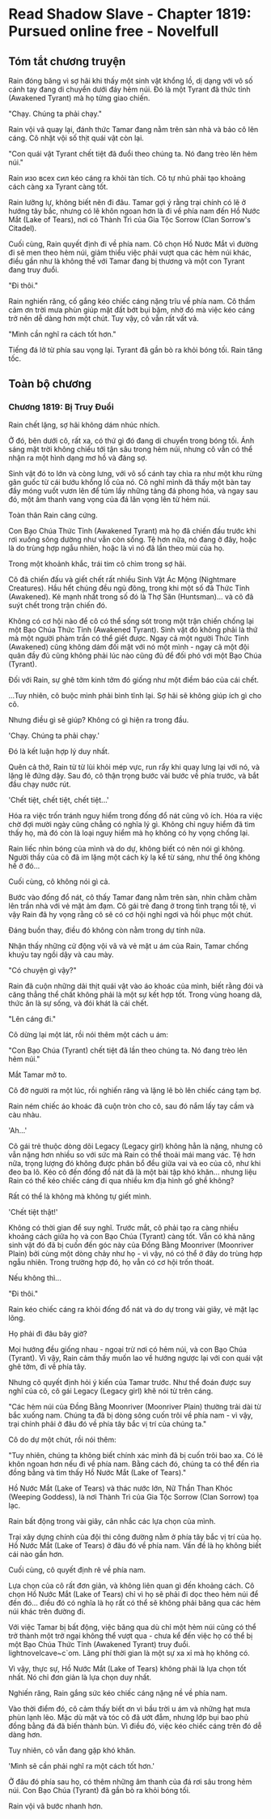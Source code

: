 # Read Shadow Slave - Chapter 1819: Pursued online free - Novelfull

## Tóm tắt chương truyện

Rain đóng băng vì sợ hãi khi thấy một sinh vật khổng lồ, dị dạng với vô số cánh tay đang di chuyển dưới đáy hẻm núi. Đó là một Tyrant đã thức tỉnh (Awakened Tyrant) mà họ từng giao chiến.

"Chạy. Chúng ta phải chạy."

Rain vội vã quay lại, đánh thức Tamar đang nằm trên sàn nhà và bảo cô lên cáng. Cô nhặt vội số thịt quái vật còn lại.

"Con quái vật Tyrant chết tiệt đã đuổi theo chúng ta. Nó đang trèo lên hẻm núi."

Rain изо всех сил kéo cáng ra khỏi tàn tích. Cô tự nhủ phải tạo khoảng cách càng xa Tyrant càng tốt.

Rain lưỡng lự, không biết nên đi đâu. Tamar gợi ý rằng trại chính có lẽ ở hướng tây bắc, nhưng có lẽ khôn ngoan hơn là đi về phía nam đến Hồ Nước Mắt (Lake of Tears), nơi có Thành Trì của Gia Tộc Sorrow (Clan Sorrow's Citadel).

Cuối cùng, Rain quyết định đi về phía nam. Cô chọn Hồ Nước Mắt vì đường đi sẽ men theo hẻm núi, giảm thiểu việc phải vượt qua các hẻm núi khác, điều gần như là không thể với Tamar đang bị thương và một con Tyrant đang truy đuổi.

"Đi thôi."

Rain nghiến răng, cố gắng kéo chiếc cáng nặng trĩu về phía nam. Cô thầm cảm ơn trời mưa phùn giúp mặt đất bớt bụi bặm, nhờ đó mà việc kéo cáng trở nên dễ dàng hơn một chút. Tuy vậy, cô vẫn rất vất vả.

"Mình cần nghĩ ra cách tốt hơn."

Tiếng đá lở từ phía sau vọng lại. Tyrant đã gần bò ra khỏi bóng tối. Rain tăng tốc.

## Toàn bộ chương

### Chương 1819: Bị Truy Đuổi

Rain chết lặng, sợ hãi không dám nhúc nhích.

Ở đó, bên dưới cô, rất xa, có thứ gì đó đang di chuyển trong bóng tối. Ánh sáng mặt trời không chiếu tới tận sâu trong hẻm núi, nhưng cô vẫn có thể nhận ra một hình dạng mơ hồ và đáng sợ.

Sinh vật đó to lớn và còng lưng, với vô số cánh tay chìa ra như một khu rừng gân guốc từ cái bướu khổng lồ của nó. Cô nghĩ mình đã thấy một bàn tay đầy móng vuốt vươn lên để túm lấy những tảng đá phong hóa, và ngay sau đó, một âm thanh vang vọng của đá lăn vọng lên từ hẻm núi.

Toàn thân Rain căng cứng.

Con Bạo Chúa Thức Tỉnh (Awakened Tyrant) mà họ đã chiến đấu trước khi rơi xuống sông dường như vẫn còn sống. Tệ hơn nữa, nó đang ở đây, hoặc là do trùng hợp ngẫu nhiên, hoặc là vì nó đã lần theo mùi của họ.

Trong một khoảnh khắc, trái tim cô chìm trong sợ hãi.

Cô đã chiến đấu và giết chết rất nhiều Sinh Vật Ác Mộng (Nightmare Creatures). Hầu hết chúng đều ngủ đông, trong khi một số đã Thức Tỉnh (Awakened). Kẻ mạnh nhất trong số đó là Thợ Săn (Huntsman)... và cô đã suýt chết trong trận chiến đó.

Không có cơ hội nào để cô có thể sống sót trong một trận chiến chống lại một Bạo Chúa Thức Tỉnh (Awakened Tyrant). Sinh vật đó không phải là thứ mà một người phàm trần có thể giết được. Ngay cả một người Thức Tỉnh (Awakened) cũng không dám đối mặt với nó một mình - ngay cả một đội quân đầy đủ cũng không phải lúc nào cũng đủ để đối phó với một Bạo Chúa (Tyrant).

Đối với Rain, sự ghê tởm kinh tởm đó giống như một điềm báo của cái chết.

...Tuy nhiên, cô buộc mình phải bình tĩnh lại. Sợ hãi sẽ không giúp ích gì cho cô.

Nhưng điều gì sẽ giúp? Không có gì hiện ra trong đầu.

'Chạy. Chúng ta phải chạy.'

Đó là kết luận hợp lý duy nhất.

Quên cả thở, Rain từ từ lùi khỏi mép vực, run rẩy khi quay lưng lại với nó, và lặng lẽ đứng dậy. Sau đó, cô thận trọng bước vài bước về phía trước, và bắt đầu chạy nước rút.

'Chết tiệt, chết tiệt, chết tiệt...'

Hóa ra việc trốn tránh nguy hiểm trong đống đổ nát cũng vô ích. Hóa ra việc chờ đợi mười ngày cũng chẳng có nghĩa lý gì. Không chỉ nguy hiểm đã tìm thấy họ, mà đó còn là loại nguy hiểm mà họ không có hy vọng chống lại.

Rain liếc nhìn bóng của mình và do dự, không biết có nên nói gì không. Người thầy của cô đã im lặng một cách kỳ lạ kể từ sáng, như thể ông không hề ở đó...

Cuối cùng, cô không nói gì cả.

Bước vào đống đổ nát, cô thấy Tamar đang nằm trên sàn, nhìn chằm chằm lên trần nhà với vẻ mặt ảm đạm. Cô gái trẻ đang ở trong tình trạng tồi tệ, vì vậy Rain đã hy vọng rằng cô sẽ có cơ hội nghỉ ngơi và hồi phục một chút.

Đáng buồn thay, điều đó không còn nằm trong dự tính nữa.

Nhận thấy những cử động vội vã và vẻ mặt u ám của Rain, Tamar chống khuỷu tay ngồi dậy và cau mày.

"Có chuyện gì vậy?"

Rain đã cuộn những dải thịt quái vật vào áo khoác của mình, biết rằng đói và căng thẳng thể chất không phải là một sự kết hợp tốt. Trong vùng hoang dã, thức ăn là sự sống, và đói khát là cái chết.

"Lên cáng đi."

Cô dừng lại một lát, rồi nói thêm một cách u ám:

"Con Bạo Chúa (Tyrant) chết tiệt đã lần theo chúng ta. Nó đang trèo lên hẻm núi."

Mắt Tamar mở to.

Cô đờ người ra một lúc, rồi nghiến răng và lặng lẽ bò lên chiếc cáng tạm bợ.

Rain ném chiếc áo khoác đã cuộn tròn cho cô, sau đó nắm lấy tay cầm và càu nhàu.

'Ah...'

Cô gái trẻ thuộc dòng dõi Legacy (Legacy girl) không hẳn là nặng, nhưng cô vẫn nặng hơn nhiều so với sức mà Rain có thể thoải mái mang vác. Tệ hơn nữa, trọng lượng đó không được phân bổ đều giữa vai và eo của cô, như khi đeo ba lô. Kéo cô đến đống đổ nát đã là một bài tập khó khăn... nhưng liệu Rain có thể kéo chiếc cáng đi qua nhiều km địa hình gồ ghề không?

Rất có thể là không mà không tự giết mình.

'Chết tiệt thật!'

Không có thời gian để suy nghĩ. Trước mắt, cô phải tạo ra càng nhiều khoảng cách giữa họ và con Bạo Chúa (Tyrant) càng tốt. Vẫn có khả năng sinh vật đó đã bị cuốn đến góc này của Đồng Bằng Moonriver (Moonriver Plain) bởi cùng một dòng chảy như họ - vì vậy, nó có thể ở đây do trùng hợp ngẫu nhiên. Trong trường hợp đó, họ vẫn có cơ hội trốn thoát.

Nếu không thì...

"Đi thôi."

Rain kéo chiếc cáng ra khỏi đống đổ nát và do dự trong vài giây, vẻ mặt lạc lõng.

Họ phải đi đâu bây giờ?

Mọi hướng đều giống nhau - ngoại trừ nơi có hẻm núi, và con Bạo Chúa (Tyrant). Vì vậy, Rain cảm thấy muốn lao về hướng ngược lại với con quái vật ghê tởm, đi về phía tây.

Nhưng cô quyết định hỏi ý kiến của Tamar trước. Như thể đoán được suy nghĩ của cô, cô gái Legacy (Legacy girl) khẽ nói từ trên cáng.

"Các hẻm núi của Đồng Bằng Moonriver (Moonriver Plain) thường trải dài từ bắc xuống nam. Chúng ta đã bị dòng sông cuốn trôi về phía nam - vì vậy, trại chính phải ở đâu đó về phía tây bắc vị trí của chúng ta."

Cô do dự một chút, rồi nói thêm:

"Tuy nhiên, chúng ta không biết chính xác mình đã bị cuốn trôi bao xa. Có lẽ khôn ngoan hơn nếu đi về phía nam. Bằng cách đó, chúng ta có thể đến rìa đồng bằng và tìm thấy Hồ Nước Mắt (Lake of Tears)."

Hồ Nước Mắt (Lake of Tears) và thác nước lớn, Nữ Thần Than Khóc (Weeping Goddess), là nơi Thành Trì của Gia Tộc Sorrow (Clan Sorrow) tọa lạc.

Rain bất động trong vài giây, cân nhắc các lựa chọn của mình.

Trại xây dựng chính của đội thi công đường nằm ở phía tây bắc vị trí của họ. Hồ Nước Mắt (Lake of Tears) ở đâu đó về phía nam. Vấn đề là họ không biết cái nào gần hơn.

Cuối cùng, cô quyết định rẽ về phía nam.

Lựa chọn của cô rất đơn giản, và không liên quan gì đến khoảng cách. Cô chọn Hồ Nước Mắt (Lake of Tears) chỉ vì họ sẽ phải đi dọc theo hẻm núi để đến đó... điều đó có nghĩa là họ rất có thể sẽ không phải băng qua các hẻm núi khác trên đường đi.

Với việc Tamar bị bất động, việc băng qua dù chỉ một hẻm núi cũng có thể trở thành một trở ngại không thể vượt qua - chưa kể đến việc họ có thể bị một Bạo Chúa Thức Tỉnh (Awakened Tyrant) truy đuổi. lіghtnоvеlсаvе~c`оm. Lãng phí thời gian là một sự xa xỉ mà họ không có.

Vì vậy, thực sự, Hồ Nước Mắt (Lake of Tears) không phải là lựa chọn tốt nhất. Nó chỉ đơn giản là lựa chọn duy nhất.

Nghiến răng, Rain gắng sức kéo chiếc cáng nặng nề về phía nam.

Vào thời điểm đó, cô cảm thấy biết ơn vì bầu trời u ám và những hạt mưa phùn lạnh lẽo. Mặc dù mặt và tóc cô đã ướt đẫm, nhưng lớp bụi bao phủ đồng bằng đá đã biến thành bùn. Vì điều đó, việc kéo chiếc cáng trên đó dễ dàng hơn.

Tuy nhiên, cô vẫn đang gặp khó khăn.

'Mình sẽ cần phải nghĩ ra một cách tốt hơn.'

Ở đâu đó phía sau họ, có thêm những âm thanh của đá rơi sâu trong hẻm núi. Con Bạo Chúa (Tyrant) đã gần bò ra khỏi bóng tối.

Rain vội vã bước nhanh hơn.